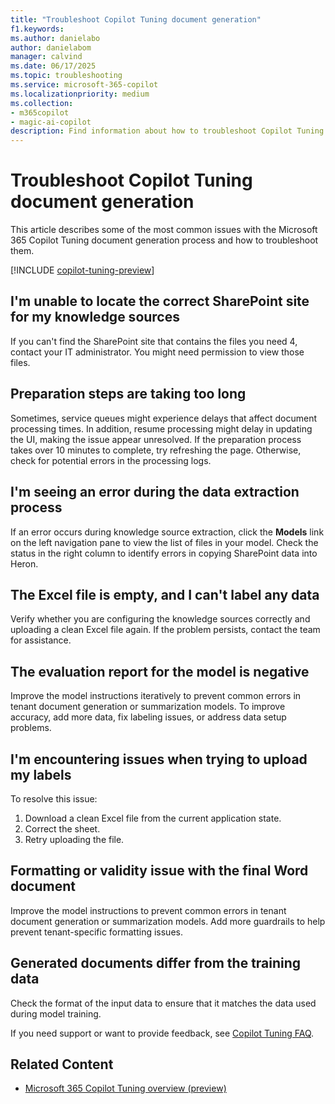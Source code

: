 ```yaml
---
title: "Troubleshoot Copilot Tuning document generation"
f1.keywords:
ms.author: danielabo
author: danielabom
manager: calvind
ms.date: 06/17/2025
ms.topic: troubleshooting
ms.service: microsoft-365-copilot
ms.localizationpriority: medium
ms.collection:
- m365copilot
- magic-ai-copilot
description: Find information about how to troubleshoot Copilot Tuning document generation.
---
```


# Troubleshoot Copilot Tuning document generation

This article describes some of the most common issues with the Microsoft 365 Copilot Tuning document generation process and how to troubleshoot them.

[!INCLUDE [copilot-tuning-preview](includes/copilot-tuning-preview.md)]

## I'm unable to locate the correct SharePoint site for my knowledge sources

If you can't find the SharePoint site that contains the files you need 4, contact your IT administrator. You might need permission to view those files.

## Preparation steps are taking too long

Sometimes, service queues might experience delays that affect document processing times. In addition, resume processing might delay in updating the UI, making the issue appear unresolved. If the preparation process takes over 10 minutes to complete, try refreshing the page. Otherwise, check for potential errors in the processing logs.

## I'm seeing an error during the data extraction process

If an error occurs during knowledge source extraction, click the **Models** link on the left navigation pane to view the list of files in your model. Check the status in the right column to identify errors in copying SharePoint data into Heron.

## The Excel file is empty, and I can't label any data

Verify whether you are configuring the knowledge sources correctly and uploading a clean Excel file again. If the problem persists, contact the team for assistance.

## The evaluation report for the model is negative

Improve the model instructions iteratively to prevent common errors in tenant document generation or summarization models. To improve accuracy, add more data, fix labeling issues, or address data setup problems.

## I'm encountering issues when trying to upload my labels

To resolve this issue:

1.  Download a clean Excel file from the current application state.
2.  Correct the sheet.
3.  Retry uploading the file.

## Formatting or validity issue with the final Word document

Improve the model instructions to prevent common errors in tenant document generation or summarization models. Add more guardrails to help prevent tenant-specific formatting issues.

## Generated documents differ from the training data

Check the format of the input data to ensure that it matches the data used during model training.

If you need support or want to provide feedback, see [Copilot Tuning FAQ](copilot-tuning-faq.yml).

## Related Content

- [Microsoft 365 Copilot Tuning overview (preview)](copilot-tuning-overview.md)
